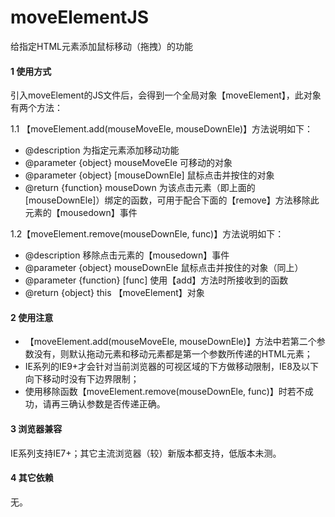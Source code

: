 # moveElementJS
给指定HTML元素添加鼠标移动（拖拽）的功能

#### 1 使用方式
  引入moveElement的JS文件后，会得到一个全局对象【moveElement】，此对象有两个方法：

1.1 【moveElement.add(mouseMoveEle, mouseDownEle)】方法说明如下：
* @description	为指定元素添加移动功能
* @parameter {object} mouseMoveEle 可移动的对象
* @parameter {object} [mouseDownEle] 鼠标点击并按住的对象
* @return {function} mouseDown 为该点击元素（即上面的[mouseDownEle]）绑定的函数，可用于配合下面的【remove】方法移除此元素的【mousedown】事件

1.2【moveElement.remove(mouseDownEle, func)】方法说明如下：
* @description	移除点击元素的【mousedown】事件
* @parameter {object} mouseDownEle 鼠标点击并按住的对象（同上）
* @parameter {function} [func] 使用【add】方法时所接收到的函数
* @return {object} this 【moveElement】对象

#### 2 使用注意
* 【moveElement.add(mouseMoveEle, mouseDownEle)】方法中若第二个参数没有，则默认拖动元素和移动元素都是第一个参数所传递的HTML元素；
* IE系列的IE9+才会针对当前浏览器的可视区域的下方做移动限制，IE8及以下向下移动时没有下边界限制；
* 使用移除函数【moveElement.remove(mouseDownEle, func)】时若不成功，请再三确认参数是否传递正确。

#### 3 浏览器兼容
  IE系列支持IE7+；其它主流浏览器（较）新版本都支持，低版本未测。

#### 4 其它依赖
  无。
